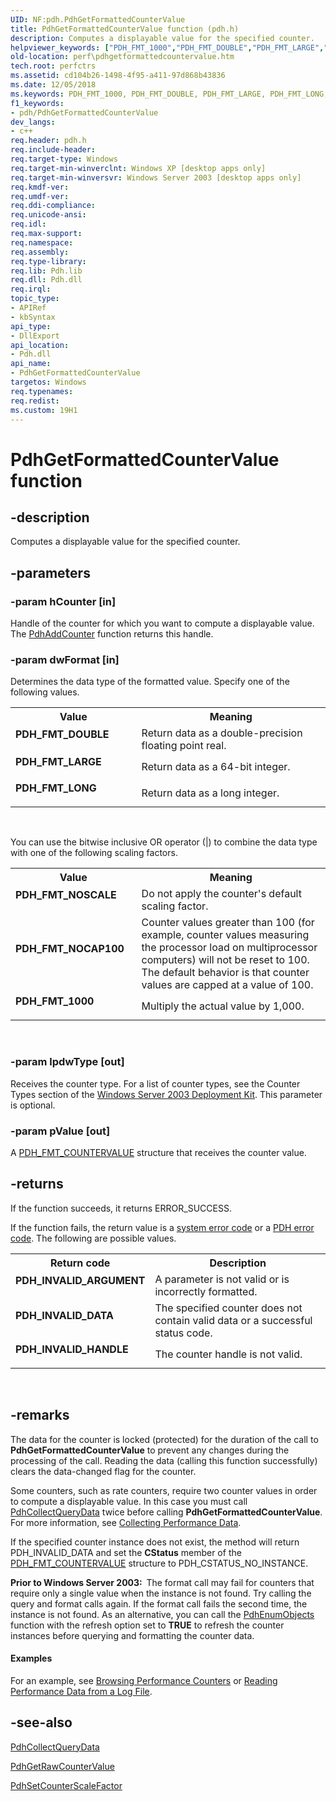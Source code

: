 ```yaml
---
UID: NF:pdh.PdhGetFormattedCounterValue
title: PdhGetFormattedCounterValue function (pdh.h)
description: Computes a displayable value for the specified counter.helpviewer_keywords: ["PDH_FMT_1000","PDH_FMT_DOUBLE","PDH_FMT_LARGE","PDH_FMT_LONG","PDH_FMT_NOCAP100","PDH_FMT_NOSCALE","PdhGetFormattedCounterValue","PdhGetFormattedCounterValue function [Perf]","_win32_pdhgetformattedcountervalue","base.pdhgetformattedcountervalue","pdh/PdhGetFormattedCounterValue","perf.pdhgetformattedcountervalue"]
old-location: perf\pdhgetformattedcountervalue.htm
tech.root: perfctrs
ms.assetid: cd104b26-1498-4f95-a411-97d868b43836
ms.date: 12/05/2018
ms.keywords: PDH_FMT_1000, PDH_FMT_DOUBLE, PDH_FMT_LARGE, PDH_FMT_LONG, PDH_FMT_NOCAP100, PDH_FMT_NOSCALE, PdhGetFormattedCounterValue, PdhGetFormattedCounterValue function [Perf], _win32_pdhgetformattedcountervalue, base.pdhgetformattedcountervalue, pdh/PdhGetFormattedCounterValue, perf.pdhgetformattedcountervalue
f1_keywords:
- pdh/PdhGetFormattedCounterValue
dev_langs:
- c++
req.header: pdh.h
req.include-header: 
req.target-type: Windows
req.target-min-winverclnt: Windows XP [desktop apps only]
req.target-min-winversvr: Windows Server 2003 [desktop apps only]
req.kmdf-ver: 
req.umdf-ver: 
req.ddi-compliance: 
req.unicode-ansi: 
req.idl: 
req.max-support: 
req.namespace: 
req.assembly: 
req.type-library: 
req.lib: Pdh.lib
req.dll: Pdh.dll
req.irql: 
topic_type:
- APIRef
- kbSyntax
api_type:
- DllExport
api_location:
- Pdh.dll
api_name:
- PdhGetFormattedCounterValue
targetos: Windows
req.typenames: 
req.redist: 
ms.custom: 19H1
---
```


# PdhGetFormattedCounterValue function


## -description


Computes a displayable value for the specified counter.
		


## -parameters




### -param hCounter [in]

Handle of the counter for which you want to compute a displayable value. The 
<a href="https://docs.microsoft.com/windows/desktop/api/pdh/nf-pdh-pdhaddcountera">PdhAddCounter</a> function returns this handle.


### -param dwFormat [in]

Determines the data type of the formatted value. Specify one of the following values. 



<table>
<tr>
<th>Value</th>
<th>Meaning</th>
</tr>
<tr>
<td width="40%"><a id="PDH_FMT_DOUBLE"></a><a id="pdh_fmt_double"></a><dl>
<dt><b>PDH_FMT_DOUBLE</b></dt>
</dl>
</td>
<td width="60%">
Return data as a double-precision floating point real.

</td>
</tr>
<tr>
<td width="40%"><a id="PDH_FMT_LARGE"></a><a id="pdh_fmt_large"></a><dl>
<dt><b>PDH_FMT_LARGE</b></dt>
</dl>
</td>
<td width="60%">
Return data as a 64-bit integer.

</td>
</tr>
<tr>
<td width="40%"><a id="PDH_FMT_LONG"></a><a id="pdh_fmt_long"></a><dl>
<dt><b>PDH_FMT_LONG</b></dt>
</dl>
</td>
<td width="60%">
Return data as a long integer.

</td>
</tr>
</table>
 

You can use the bitwise inclusive OR operator (|) to combine the data type with one of the following scaling factors.

<table>
<tr>
<th>Value</th>
<th>Meaning</th>
</tr>
<tr>
<td width="40%"><a id="PDH_FMT_NOSCALE"></a><a id="pdh_fmt_noscale"></a><dl>
<dt><b>PDH_FMT_NOSCALE</b></dt>
</dl>
</td>
<td width="60%">
Do not apply the counter's default scaling factor.

</td>
</tr>
<tr>
<td width="40%"><a id="PDH_FMT_NOCAP100"></a><a id="pdh_fmt_nocap100"></a><dl>
<dt><b>PDH_FMT_NOCAP100</b></dt>
</dl>
</td>
<td width="60%">
Counter values greater than 100 (for example, counter values measuring the processor load on multiprocessor computers) will not be reset to 100. The default behavior is that counter values are capped at a value of 100.

</td>
</tr>
<tr>
<td width="40%"><a id="PDH_FMT_1000"></a><a id="pdh_fmt_1000"></a><dl>
<dt><b>PDH_FMT_1000</b></dt>
</dl>
</td>
<td width="60%">
Multiply the actual value by 1,000.

</td>
</tr>
</table>
 


### -param lpdwType [out]

Receives the counter type. For a list of counter types, see the Counter Types section of the <a href="https://technet.microsoft.com/library/3fb01419-b1ab-4f52-a9f8-09d5ebeb9ef2">Windows Server 2003 Deployment Kit</a>. This parameter is optional.


### -param pValue [out]

A 
<a href="https://docs.microsoft.com/windows/desktop/api/pdh/ns-pdh-pdh_fmt_countervalue">PDH_FMT_COUNTERVALUE</a> structure that receives the counter value.


## -returns



If the function succeeds, it returns ERROR_SUCCESS.
						

If the function fails, the return value is a 
<a href="https://docs.microsoft.com/windows/desktop/Debug/system-error-codes">system error code</a> or a 
<a href="https://docs.microsoft.com/windows/desktop/PerfCtrs/pdh-error-codes">PDH error code</a>. The following are possible values.

<table>
<tr>
<th>Return code</th>
<th>Description</th>
</tr>
<tr>
<td width="40%">
<dl>
<dt><b>PDH_INVALID_ARGUMENT</b></dt>
</dl>
</td>
<td width="60%">
A parameter is not valid or is incorrectly formatted.

</td>
</tr>
<tr>
<td width="40%">
<dl>
<dt><b>PDH_INVALID_DATA</b></dt>
</dl>
</td>
<td width="60%">
The specified counter does not contain valid data or a successful status code.

</td>
</tr>
<tr>
<td width="40%">
<dl>
<dt><b>PDH_INVALID_HANDLE</b></dt>
</dl>
</td>
<td width="60%">
The counter handle is not valid.

</td>
</tr>
</table>
 




## -remarks



The data for the counter is locked (protected) for the duration of the call to 
<b>PdhGetFormattedCounterValue</b> to prevent any changes during the processing of the call. Reading the data (calling this function successfully) clears the data-changed flag for the counter.

Some counters, such as rate counters, require two counter values in order to compute a displayable value. In this case you must call <a href="https://docs.microsoft.com/windows/desktop/api/pdh/nf-pdh-pdhcollectquerydata">PdhCollectQueryData</a> twice before calling 
<b>PdhGetFormattedCounterValue</b>. For more information, see <a href="https://docs.microsoft.com/windows/desktop/PerfCtrs/collecting-performance-data">Collecting Performance Data</a>. 

If 
the specified counter instance does not exist, the method will return PDH_INVALID_DATA and set the <b>CStatus</b> member of the 
<a href="https://docs.microsoft.com/windows/desktop/api/pdh/ns-pdh-pdh_fmt_countervalue">PDH_FMT_COUNTERVALUE</a> structure to PDH_CSTATUS_NO_INSTANCE.

<b>Prior to Windows Server 2003:  </b>The format call may fail for counters that require only a single value when the instance is not found. Try calling the query and format calls again. If the format call fails the second time, the instance is not found. As an alternative, you can call the <a href="https://docs.microsoft.com/windows/desktop/api/pdh/nf-pdh-pdhenumobjectsa">PdhEnumObjects</a> function with the refresh option set to <b>TRUE</b> to refresh the counter instances before querying and formatting the counter data.


#### Examples

For an example, see 
<a href="https://docs.microsoft.com/windows/desktop/PerfCtrs/browsing-performance-counters">Browsing Performance Counters</a> or 
<a href="https://docs.microsoft.com/windows/desktop/PerfCtrs/reading-performance-data-from-a-log-file">Reading Performance Data from a Log File</a>.

<div class="code"></div>



## -see-also




<a href="https://docs.microsoft.com/windows/desktop/api/pdh/nf-pdh-pdhcollectquerydata">PdhCollectQueryData</a>



<a href="https://docs.microsoft.com/windows/desktop/api/pdh/nf-pdh-pdhgetrawcountervalue">PdhGetRawCounterValue</a>



<a href="https://docs.microsoft.com/windows/desktop/api/pdh/nf-pdh-pdhsetcounterscalefactor">PdhSetCounterScaleFactor</a>
 

 

